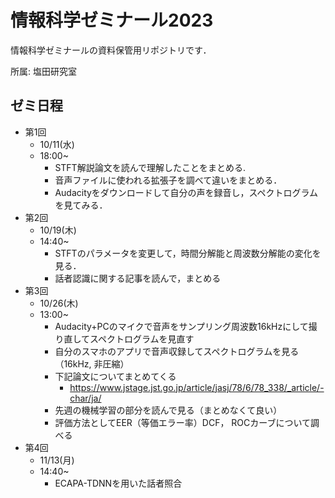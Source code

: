 # 情報科学ゼミナール2023
情報科学ゼミナールの資料保管用リポジトリです．

所属: 塩田研究室

## ゼミ日程
- 第1回
  - 10/11(水)
  - 18:00~
    - STFT解説論文を読んで理解したことをまとめる.
    - 音声ファイルに使われる拡張子を調べて違いをまとめる．
    - Audacityをダウンロードして自分の声を録音し，スペクトログラムを見てみる．
- 第2回
  - 10/19(木)
  - 14:40~
    - STFTのパラメータを変更して，時間分解能と周波数分解能の変化を見る．
    - 話者認識に関する記事を読んで，まとめる
- 第3回
  - 10/26(木)
  - 13:00~
    - Audacity+PCのマイクで音声をサンプリング周波数16kHzにして撮り直してスペクトログラムを見直す
    - 自分のスマホのアプリで音声収録してスペクトログラムを見る（16kHz, 非圧縮）
    - 下記論文についてまとめてくる
      - https://www.jstage.jst.go.jp/article/jasj/78/6/78_338/_article/-char/ja/
    - 先週の機械学習の部分を読んで見る（まとめなくて良い）
    - 評価方法としてEER（等価エラー率）DCF， ROCカーブについて調べる
- 第4回
  - 11/13(月)
  - 14:40~
    - ECAPA-TDNNを用いた話者照合

